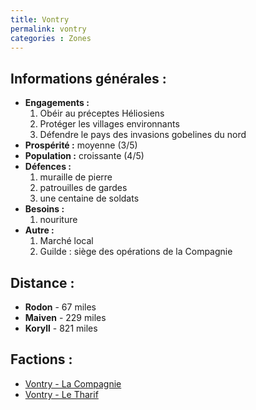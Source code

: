 ```yaml
---
title: Vontry
permalink: vontry
categories : Zones
---
```


## Informations générales :
- **Engagements :**
  1. Obéir au préceptes Héliosiens
  2. Protéger les villages environnants
  3. Défendre le pays des invasions gobelines du nord
- **Prospérité :** moyenne (3/5)
- **Population :** croissante (4/5)
- **Défences :**
  1. muraille de pierre
  2. patrouilles de gardes
  3. une centaine de soldats
- **Besoins :**
  1. nouriture
- **Autre :**
  1. Marché local
  2. Guilde : siège des opérations de la Compagnie

## Distance :
- **Rodon** - 67 miles
- **Maiven** - 229 miles
- **Koryll** - 821 miles

## Factions :
- [Vontry - La Compagnie](/factions/la-compagnie-morasco)
- [Vontry - Le Tharif](/factions/vontry-clan-tharif)
